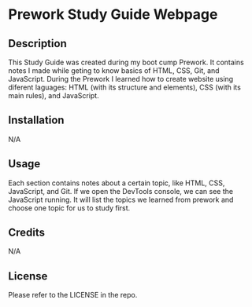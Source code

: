 # Prework Study Guide Webpage

## Description

This Study Guide was created during my boot cump Prework. It contains notes I made while geting to know basics of HTML, CSS, Git, and JavaScript. During the Prework I learned how to create website using diferent laguages: HTML (with its structure and elements), CSS  (with its main rules), and JavaScript.



## Installation

N/A

## Usage

Each section contains notes about a certain topic, like HTML, CSS, JavaScript, and Git. If we open the DevTools console, we can see the JavaScript running. It will list the topics we learned from prework and choose one topic for us to study first.

## Credits

N/A

## License

Please refer to the LICENSE in the repo.
